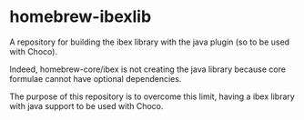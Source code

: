 # homebrew-ibexlib
A repository for building the ibex library with the java plugin (so to be used with Choco).

Indeed, homebrew-core/ibex is not creating the java library because core formulae cannot have optional dependencies.

The purpose of this repository is to overcome this limit, having a ibex library with java support to be used with Choco.
